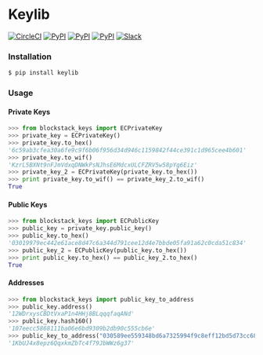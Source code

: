 # Keylib

[![CircleCI](https://img.shields.io/circleci/project/blockstack/keylib-py/master.svg)](https://circleci.com/gh/blockstack/keylib-py/tree/master)
[![PyPI](https://img.shields.io/pypi/v/keylib.svg)](https://pypi.python.org/pypi/keylib/)
[![PyPI](https://img.shields.io/pypi/dm/keylib.svg)](https://pypi.python.org/pypi/keylib/)
[![PyPI](https://img.shields.io/pypi/l/keylib.svg)](https://github.com/namesystem/keylib/blob/master/LICENSE)
[![Slack](http://slack.blockstack.org/badge.svg)](http://slack.blockstack.org/)

### Installation

```bash
$ pip install keylib
```

### Usage

#### Private Keys

```python
>>> from blockstack_keys import ECPrivateKey
>>> private_key = ECPrivateKey()
>>> private_key.to_hex()
'6c59ab3cfea30a6fe9c9f6b06f956d34d946c1159842f44ce391c1d965cee4b601'
>>> private_key.to_wif()
'KzrL5BXNt9nFJmVdxqDNWkPsNJhsE6MdcxULCFZRV5w58pYg6Eiz'
>>> private_key_2 = ECPrivateKey(private_key.to_hex())
>>> print private_key.to_wif() == private_key_2.to_wif()
True
```

#### Public Keys

```python
>>> from blockstack_keys import ECPublicKey
>>> public_key = private_key.public_key()
>>> public_key.to_hex()
'03019979ec442e61ace8d47c6a344d791cee12d4e7bbde05fa91a62c0cda51c834'
>>> public_key_2 = ECPublicKey(public_key.to_hex())
>>> print public_key.to_hex() == public_key_2.to_hex()
True
```

#### Addresses

```python
>>> from blockstack_keys import public_key_to_address
>>> public_key.address()
'12WDrxysCBDtVxaP1n4HHj8BLqqqfaqANd'
>>> public_key.hash160()
'107eecc5868111ba06e6bd9309b2db90c555cb6e'
>>> public_key_to_address("030589ee559348bd6a7325994f9c8eff12bd5d73cc683142bd0dd1a17abc99b0dc")
'1KbUJ4x8epz6QqxkmZbTc4f79JbWWz6g37'
```
